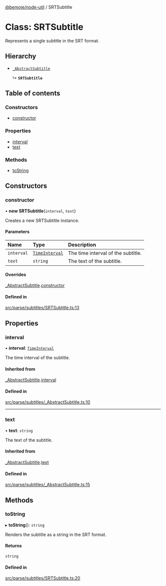 [@bemoje/node-util](/docs/md/index.md) / SRTSubtitle

# Class: SRTSubtitle

Represents a single subtitle in the SRT format.

## Hierarchy

- [`_AbstractSubtitle`](/docs/md/classes/AbstractSubtitle.md)

  ↳ **`SRTSubtitle`**

## Table of contents

### Constructors

- [constructor](/docs/md/classes/SRTSubtitle.md#constructor)

### Properties

- [interval](/docs/md/classes/SRTSubtitle.md#interval)
- [text](/docs/md/classes/SRTSubtitle.md#text)

### Methods

- [toString](/docs/md/classes/SRTSubtitle.md#tostring)

## Constructors

### constructor

• **new SRTSubtitle**(`interval`, `text`)

Creates a new SRTSubtitle instance.

#### Parameters

| Name | Type | Description |
| :------ | :------ | :------ |
| `interval` | [`TimeInterval`](/docs/md/classes/TimeInterval.md) | The time interval of the subtitle. |
| `text` | `string` | The text of the subtitle. |

#### Overrides

[_AbstractSubtitle](/docs/md/classes/AbstractSubtitle.md).[constructor](/docs/md/classes/AbstractSubtitle.md#constructor)

#### Defined in

[src/parse/subtitles/SRTSubtitle.ts:13](https://github.com/bemoje/bemoje-node-util/blob/b545282/src/parse/subtitles/SRTSubtitle.ts#L13)

## Properties

### interval

• **interval**: [`TimeInterval`](/docs/md/classes/TimeInterval.md)

The time interval of the subtitle.

#### Inherited from

[_AbstractSubtitle](/docs/md/classes/AbstractSubtitle.md).[interval](/docs/md/classes/AbstractSubtitle.md#interval)

#### Defined in

[src/parse/subtitles/_AbstractSubtitle.ts:10](https://github.com/bemoje/bemoje-node-util/blob/b545282/src/parse/subtitles/_AbstractSubtitle.ts#L10)

___

### text

• **text**: `string`

The text of the subtitle.

#### Inherited from

[_AbstractSubtitle](/docs/md/classes/AbstractSubtitle.md).[text](/docs/md/classes/AbstractSubtitle.md#text)

#### Defined in

[src/parse/subtitles/_AbstractSubtitle.ts:15](https://github.com/bemoje/bemoje-node-util/blob/b545282/src/parse/subtitles/_AbstractSubtitle.ts#L15)

## Methods

### toString

▸ **toString**(): `string`

Renders the subtitle as a string in the SRT format.

#### Returns

`string`

#### Defined in

[src/parse/subtitles/SRTSubtitle.ts:20](https://github.com/bemoje/bemoje-node-util/blob/b545282/src/parse/subtitles/SRTSubtitle.ts#L20)
